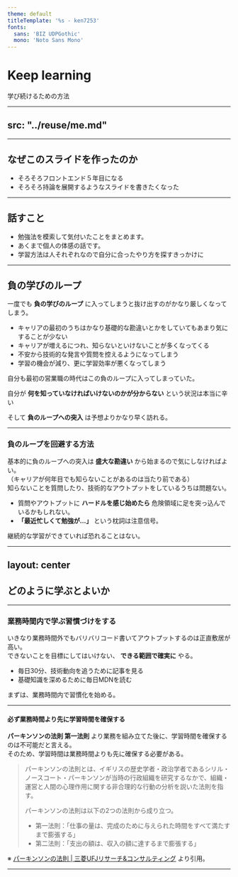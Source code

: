 ```yaml
---
theme: default
titleTemplate: '%s - ken7253'
fonts:
  sans: 'BIZ UDPGothic'
  mono: 'Noto Sans Mono'
---
```


# Keep learning
学び続けるための方法

---
src: "../reuse/me.md"
---

---

## なぜこのスライドを作ったのか

- そろそろフロントエンド５年目になる
- そろそろ持論を展開するようなスライドを書きたくなった

---

## 話すこと

- 勉強法を模索して気付いたことをまとめます。
- あくまで個人の体感の話です。
- 学習方法は人それぞれなので自分に合ったやり方を探すきっかけに

---

## 負の学びのループ

一度でも **負の学びのループ** に入ってしまうと抜け出すのがかなり厳しくなってしまう。  

- キャリアの最初のうちはかなり基礎的な勘違いとかをしていてもあまり気にすることが少ない
- キャリアが増えるにつれ、知らないといけないことが多くなってくる
- 不安から技術的な発言や質問を控えるようになってしまう
- 学習の機会が減り、更に学習効率が悪くなってしまう

自分も最初の営業職の時代はこの負のループに入ってしまっていた。  

自分が **何を知っていなければいけないのかが分からない** という状況は本当に辛い  

そして **負のループへの突入** は予想よりかなり早く訪れる。

---

### 負のループを回避する方法

基本的に負のループへの突入は **盛大な勘違い** から始まるので気にしなければよい。  
（キャリアが何年目でも知らないことがあるのは当たり前である）  
知らないことを質問したり、技術的なアウトプットをしているうちは問題ない。

- 質問やアウトプットに **ハードルを感じ始めたら** 危険領域に足を突っ込んでいるかもしれない。
- **「最近忙しくて勉強が…」** という枕詞は注意信号。

継続的な学習ができていれば恐れることはない。

---
layout: center
---

## どのように学ぶとよいか

---

### 業務時間内で学ぶ習慣づけをする

いきなり業務時間外でもバリバリコード書いてアウトプットするのは正直敷居が高い。  
できないことを目標にしてはいけない、 **できる範囲で確実に** やる。

- 毎日30分、技術動向を追うために記事を見る
- 基礎知識を深めるために毎日MDNを読む

まずは、業務時間内で習慣化を始める。

---

#### 必ず業務時間より先に学習時間を確保する

**パーキンソンの法則 第一法則** より業務を組み立てた後に、学習時間を確保するのは不可能だと言える。  
そのため、学習時間は業務時間よりも先に確保する必要がある。

> パーキンソンの法則とは、イギリスの歴史学者・政治学者であるシリル・ノースコート・パーキンソンが当時の行政組織を研究するなかで、組織・運営と人間の心理作用に関する非合理的な行動の分析を説いた法則を指す。
>
> パーキンソンの法則は以下の2つの法則から成り立つ。
>
> - 第一法則：「仕事の量は、完成のために与えられた時間をすべて満たすまで膨張する」
> - 第二法則：「支出の額は、収入の額に達するまで膨張する」

※ [パーキンソンの法則 | 三菱UFJリサーチ&コンサルティング](https://www.murc.jp/library/terms/ha/parkinsons-law/) より引用。

<!--

### 理解のフェーズを理解する

<div style="display: flex;">
<img style="height: 360px;" src="https://pbs.twimg.com/media/FoXlrG5acAEYl8R?format=png&name=900x900" />
<img style="height: 360px;" src="https://pbs.twimg.com/media/FoXltoIaEAEqGuZ?format=png&name=900x900" />
</div>

-->

---
